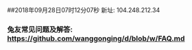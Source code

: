 ##2018年09月28日07时12分07秒 新址: 104.248.212.34
### 兔友常见问题及解答: https://github.com/wanggonging/d/blob/w/FAQ.md

